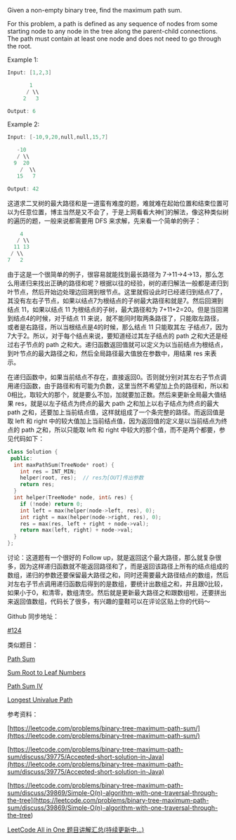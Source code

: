 Given a non-empty binary tree, find the maximum path sum.

For this problem, a path is defined as any sequence of nodes from some starting node to any node in the tree along the parent-child connections. The path must contain at least one node and does not need to go through the root.

Example 1:

```cpp
Input: [1,2,3]

       1
      / \\
     2   3

Output: 6
```

Example 2:

```cpp
Input: [-10,9,20,null,null,15,7]

   -10
   / \\
  9  20
    /  \\
   15   7

Output: 42
```

这道求二叉树的最大路径和是一道蛮有难度的题，难就难在起始位置和结束位置可以为任意位置，博主当然是又不会了，于是上网看看大神们的解法，像这种类似树的遍历的题，一般来说都需要用 DFS 来求解，先来看一个简单的例子：

```cpp
    4
   / \\
  11 13
 / \\
7   2
```

由于这是一个很简单的例子，很容易就能找到最长路径为 7->11->4->13，那么怎么用递归来找出正确的路径和呢？根据以往的经验，树的递归解法一般都是递归到叶节点，然后开始边处理边回溯到根节点。这里就假设此时已经递归到结点7了，其没有左右子节点，如果以结点7为根结点的子树最大路径和就是7。然后回溯到结点 11，如果以结点 11 为根结点的子树，最大路径和为 7+11+2=20。但是当回溯到结点4的时候，对于结点 11 来说，就不能同时取两条路径了，只能取左路径，或者是右路径，所以当根结点是4的时候，那么结点 11 只能取其左 子结点7，因为7大于2。所以，对于每个结点来说，要知道经过其左子结点的 path 之和大还是经过右子节点的 path 之和大。递归函数返回值就可以定义为以当前结点为根结点，到叶节点的最大路径之和，然后全局路径最大值放在参数中，用结果 res 来表示。

在递归函数中，如果当前结点不存在，直接返回0。否则就分别对其左右子节点调用递归函数，由于路径和有可能为负数，这里当然不希望加上负的路径和，所以和0相比，取较大的那个，就是要么不加，加就要加正数。然后来更新全局最大值结果 res，就是以左子结点为终点的最大 path 之和加上以右子结点为终点的最大 path 之和，还要加上当前结点值，这样就组成了一个条完整的路径。而返回值是取 left 和 right 中的较大值加上当前结点值，因为返回值的定义是以当前结点为终点的 path 之和，所以只能取 left 和 right 中较大的那个值，而不是两个都要，参见代码如下：

```cpp
class Solution {
 public:
  int maxPathSum(TreeNode* root) {
    int res = INT_MIN;
    helper(root, res);  // res为[OUT]传出参数
    return res;
  }
  int helper(TreeNode* node, int& res) {
    if (!node) return 0;
    int left = max(helper(node->left, res), 0);
    int right = max(helper(node->right, res), 0);
    res = max(res, left + right + node->val);
    return max(left, right) + node->val;
  }
};
```

讨论：这道题有一个很好的 Follow up，就是返回这个最大路径，那么就复杂很多，因为这样递归函数就不能返回路径和了，而是返回该路径上所有的结点组成的数组，递归的参数还要保留最大路径之和，同时还需要最大路径结点的数组，然后对左右子节点调用递归函数后得到的是数组，要统计出数组之和，并且跟0比较，如果小于0，和清零，数组清空。然后就是更新最大路径之和跟数组啦，还要拼出来返回值数组，代码长了很多，有兴趣的童鞋可以在评论区贴上你的代码～

Github 同步地址：

[#124](https://github.com/grandyang/leetcode/issues/124)

类似题目：

[Path Sum](http://www.cnblogs.com/grandyang/p/4036961.html)

[Sum Root to Leaf Numbers](http://www.cnblogs.com/grandyang/p/4273700.html)

[Path Sum IV](http://www.cnblogs.com/grandyang/p/7570954.html)

[Longest Univalue Path](http://www.cnblogs.com/grandyang/p/7636259.html)

参考资料：

[https://leetcode.com/problems/binary-tree-maximum-path-sum/](https://leetcode.com/problems/binary-tree-maximum-path-sum/)

[https://leetcode.com/problems/binary-tree-maximum-path-sum/discuss/39775/Accepted-short-solution-in-Java](https://leetcode.com/problems/binary-tree-maximum-path-sum/discuss/39775/Accepted-short-solution-in-Java)

[](<https://leetcode.com/problems/binary-tree-maximum-path-sum/discuss/39869/Simple-O(n)-algorithm-with-one-traversal-through-the-tree>)[https://leetcode.com/problems/binary-tree-maximum-path-sum/discuss/39869/Simple-O(n)-algorithm-with-one-traversal-through-the-tree](<https://leetcode.com/problems/binary-tree-maximum-path-sum/discuss/39869/Simple-O(n)-algorithm-with-one-traversal-through-the-tree>)

[LeetCode All in One 题目讲解汇总(持续更新中...)](http://www.cnblogs.com/grandyang/p/4606334.html)
